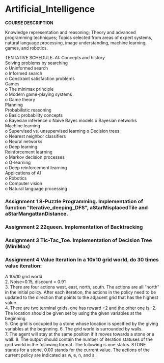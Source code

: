 # Artificial_Intelligence

**COURSE DESCRIPTION**

Knowledge representation and reasoning; Theory and advanced programming techniques; Topics selected from areas of expert systems, natural language processing, image understanding, machine learning, games, and robotics.



TENTATIVE SCHEDULE:
  AI: Concepts and history  
  Solving problems by searching  
o Uninformed search  
o Informed search  
o Constraint satisfaction problems  
  Games  
o The minimax principle  
o Modern game-playing systems  
o Game theory  
  Planning  
  Probabilistic reasoning  
o Basic probability concepts  
o Bayesian inference o Naive Bayes models o Bayesian networks  
   Machine learning  
o Supervised vs. unsupervised learning o Decision trees  
o Nearest neighbor classifiers  
o Neural networks  
o Deep learning  
  Reinforcement learning  
o Markov decision processes  
o Q-learning  
o Deep reinforcement learning  
   Applications of AI  
o Robotics  
o Computer vision  
o Natural language processing  

### Assignment 1 8-Puzzle Programming. Implementation of function "Iterative_deeping_DFS", aStarMisplacedTile and  aStarMangattanDistance.

### Assignment 2 22queen. Implementation of Backtracking

### Assignment 3 Tic-Tac_Toe.    Implementation of Decision Tree (MiniMax)

### Assignment 4 Value Iteration  In a 10x10 grid world, do 30 times value iteration:  
A 10x10 grid world  
2. Noise=0.15, discount = 0.91  
3. There are four actions west, east, north, south. The actions are all “north” in the initial policy. After each iteration, the actions in the policy need to be updated to the direction that points to the adjacent grid that has the highest value.  
4. There are two terminal grids, one has reward +2 and the other one is -2. The location should be given set by using the given variables at the beginning.  
5. One grid is occupied by a stone whose location is specified by the giving variables at the beginning.
6. The grid world is surrounded by walls.  
7. The agent will stay at the same position if it moves towards a stone or a wall.
8. The output should contain the number of iteration statuses of the grid world in the following format. The following is one status. STONE stands for a stone. 0.00 stands for the current value. The actions of the current policy are indicated as w, e, n, and s.


